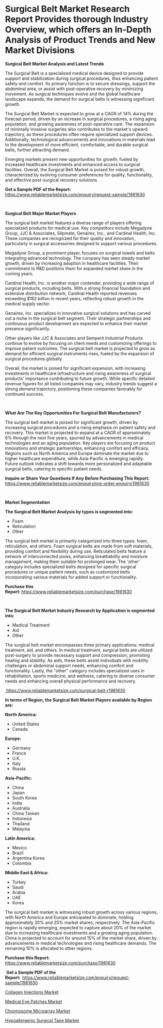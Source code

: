 <p><h1>Surgical Belt Market Research Report Provides thorough Industry Overview, which offers an In-Depth Analysis of Product Trends and New Market Divisions</h1></p><p><strong>Surgical Belt Market Analysis and Latest Trends</strong></p>
<p><p>The Surgical Belt is a specialized medical device designed to provide support and stabilization during surgical procedures, thus enhancing patient safety and comfort. Its primary function is to secure dressings, support the abdominal area, or assist with post-operative recovery by minimizing movement. As surgical techniques evolve and the global healthcare landscape expands, the demand for surgical belts is witnessing significant growth.</p><p>The Surgical Belt Market is expected to grow at a CAGR of 14% during the forecast period, driven by an increase in surgical procedures, a rising aging population, and growing awareness of post-operative care. The expansion of minimally invasive surgeries also contributes to the market's upward trajectory, as these procedures often require specialized support devices. Additionally, technological advancements and innovations in materials lead to the development of more efficient, comfortable, and durable surgical belts, further attracting demand.</p><p>Emerging markets present new opportunities for growth, fueled by increased healthcare investments and enhanced access to surgical facilities. Overall, the Surgical Belt Market is poised for robust growth, characterized by evolving consumer preferences for quality, functionality, and effective post-surgical recovery solutions.</p></p>
<p><strong>Get a Sample PDF of the Report:&nbsp;</strong> <a href="https://www.reliablemarketsize.com/enquiry/request-sample/1981630?utm_campaign=1845&utm_medium=2&utm_source=Github&utm_content=ia&utm_term=04032025&utm_id=surgical-belt">https://www.reliablemarketsize.com/enquiry/request-sample/1981630</a></p>
<p>&nbsp;</p>
<p><strong>Surgical Belt Major Market Players</strong></p>
<p><p>The surgical belt market features a diverse range of players offering specialized products for medical use. Key competitors include Megadyne Group, JJC & Associates, Slipmate, Genairex, Inc., and Cardinal Health, Inc. These companies are recognized for their quality and innovation, particularly in surgical accessories designed to support various procedures.</p><p>Megadyne Group, a prominent player, focuses on surgical towels and belts integrating advanced technology. The company has seen steady market growth, driven by increasing adoption in healthcare facilities. Their commitment to R&D positions them for expanded market share in the coming years.</p><p>Cardinal Health, Inc. is another major contender, providing a wide range of surgical products, including belts. With a strong financial foundation and extensive distribution network, Cardinal Health reported revenues exceeding $162 billion in recent years, reflecting robust growth in the medical supply sector.</p><p>Genairex, Inc. specializes in innovative surgical solutions and has carved out a niche in the surgical belt segment. Their strategic partnerships and continuous product development are expected to enhance their market presence significantly.</p><p>Other players like JJC & Associates and Semperit Industrial Products continue to evolve by focusing on client needs and customizing offerings to improve patient outcomes. The surgical belt market is projected to grow as demand for efficient surgical instruments rises, fueled by the expansion of surgical procedures globally.</p><p>Overall, the market is poised for significant expansion, with increasing investments in healthcare infrastructure and rising awareness of surgical products' importance contributing to future growth. While specific detailed revenue figures for all listed companies may vary, industry trends suggest a strong demand trajectory, positioning these companies favorably for continued success.</p></p>
<p>&nbsp;</p>
<p><strong>What Are The Key Opportunities For Surgical Belt Manufacturers?</strong></p>
<p><p>The surgical belt market is poised for significant growth, driven by increasing surgical procedures and a rising emphasis on patient safety and recovery. This market is projected to expand at a CAGR of approximately 6% through the next five years, spurred by advancements in medical technologies and an aging population. Key players are focusing on product innovations and strategic partnerships, enhancing comfort and efficacy. Regions such as North America and Europe dominate the market due to higher healthcare expenditure, while Asia-Pacific is emerging rapidly. Future outlook indicates a shift towards more personalized and adaptable surgical belts, catering to specific patient needs.</p></p>
<p><strong>Inquire or Share Your Questions If Any Before Purchasing This Report:</strong> <a href="https://www.reliablemarketsize.com/enquiry/pre-order-enquiry/1981630?utm_campaign=1845&utm_medium=2&utm_source=Github&utm_content=ia&utm_term=04032025&utm_id=surgical-belt">https://www.reliablemarketsize.com/enquiry/pre-order-enquiry/1981630</a></p>
<p>&nbsp;</p>
<p><strong>Market Segmentation</strong></p>
<p><strong>The Surgical Belt Market Analysis by types is segmented into:</strong></p>
<p><ul><li>Foam</li><li>Reticulation</li><li>Other</li></ul></p>
<p><p>The surgical belt market is primarily categorized into three types: foam, reticulation, and others. Foam surgical belts are made from soft materials, providing comfort and flexibility during use. Reticulated belts feature a network of interconnected pores, enhancing breathability and moisture management, making them suitable for prolonged wear. The 'other' category includes specialized belts designed for specific surgical procedures or unique patient needs, such as customized belts incorporating various materials for added support or functionality.</p></p>
<p><strong>Purchase this Report:&nbsp;</strong><a href="https://www.reliablemarketsize.com/purchase/1981630?utm_campaign=1845&utm_medium=2&utm_source=Github&utm_content=ia&utm_term=04032025&utm_id=surgical-belt">https://www.reliablemarketsize.com/purchase/1981630</a></p>
<p>&nbsp;</p>
<p><strong>The Surgical Belt Market Industry Research by Application is segmented into:</strong></p>
<p><ul><li>Medical Treatment</li><li>Aid</li><li>Other</li></ul></p>
<p><p>The surgical belt market encompasses three primary applications: medical treatment, aid, and others. In medical treatment, surgical belts are utilized post-surgery to provide necessary support and compression, promoting healing and stability. As aids, these belts assist individuals with mobility challenges or abdominal support needs, enhancing comfort and functionality. Lastly, the "other" category includes specialized uses in rehabilitation, sports medicine, and wellness, catering to diverse consumer needs and enhancing overall physical performance and recovery.</p></p>
<p><a href="https://www.reliablemarketsize.com/surgical-belt-r1981630?utm_campaign=1845&utm_medium=2&utm_source=Github&utm_content=ia&utm_term=04032025&utm_id=surgical-belt">&nbsp;https://www.reliablemarketsize.com/surgical-belt-r1981630</a></p>
<p><strong>In terms of Region, the Surgical Belt Market Players available by Region are:</strong></p>
<p>
    <p> <strong> North America: </strong>
        <ul>
            <li>United States</li>
            <li>Canada</li>
        </ul>
        </p> 
    <p> <strong> Europe: </strong>
        <ul>
            <li>Germany</li>
            <li>France</li>
            <li>U.K.</li>
            <li>Italy</li>
            <li>Russia</li>
        </ul>
        </p> 
    <p> <strong> Asia-Pacific: </strong>
        <ul>
            <li>China</li>
            <li>Japan</li>
            <li>South Korea</li>
            <li>India</li>
            <li>Australia</li>
            <li>China Taiwan</li>
            <li>Indonesia</li>
            <li>Thailand</li>
            <li>Malaysia</li>
        </ul>
        </p> 
    <p> <strong> Latin America: </strong>
        <ul>
            <li>Mexico</li>
            <li>Brazil</li>
            <li>Argentina Korea</li>
            <li>Colombia</li>
        </ul>
        </p> 
    <p> <strong> Middle East & Africa: </strong>
        <ul>
            <li>Turkey</li>
            <li>Saudi</li>
            <li>Arabia</li>
            <li>UAE</li>
            <li>Korea</li>
        </ul>
    </p>
    </p>
<p><p>The surgical belt market is witnessing robust growth across various regions, with North America and Europe anticipated to dominate, holding approximately 30% and 25% market shares, respectively. The Asia-Pacific region is rapidly emerging, expected to capture about 20% of the market due to increasing healthcare investments and a growing aging population. China is projected to account for around 15% of the market share, driven by advancements in medical technologies and rising healthcare demands. The remaining 10% is allocated to other regions.</p></p>
<p><strong>Purchase this Report: </strong><a href="https://www.reliablemarketsize.com/purchase/1981630?utm_campaign=1845&utm_medium=2&utm_source=Github&utm_content=ia&utm_term=04032025&utm_id=surgical-belt">https://www.reliablemarketsize.com/purchase/1981630</a></p>
<p>&nbsp;<strong>Get a Sample PDF of the Report:&nbsp;&nbsp;</strong><a href="https://www.reliablemarketsize.com/enquiry/request-sample/1981630?utm_campaign=1845&utm_medium=2&utm_source=Github&utm_content=ia&utm_term=04032025&utm_id=surgical-belt">https://www.reliablemarketsize.com/enquiry/request-sample/1981630</a></p>
<p><strong></strong></p>
<p><p><a href="https://github.com/pupekironim/Market-Research-Report-List-1/blob/main/collagen-injections-market.md?utm_campaign=1845&utm_medium=2&utm_source=Github&utm_content=ia&utm_term=04032025&utm_id=surgical-belt">Collagen Injections Market</a></p><p><a href="https://github.com/ertssmelov0/Market-Research-Report-List-1/blob/main/medical-eye-patches-market.md?utm_campaign=1845&utm_medium=2&utm_source=Github&utm_content=ia&utm_term=04032025&utm_id=surgical-belt">Medical Eye Patches Market</a></p><p><a href="https://github.com/yakobotege/Market-Research-Report-List-1/blob/main/chromosome-microarray-market.md?utm_campaign=1845&utm_medium=2&utm_source=Github&utm_content=ia&utm_term=04032025&utm_id=surgical-belt">Chromosome Microarray Market</a></p><p><a href="https://github.com/RickHolmes3/Market-Research-Report-List-7/blob/main/hypoallergenic-surgical-tape-market.md?utm_campaign=1845&utm_medium=2&utm_source=Github&utm_content=ia&utm_term=04032025&utm_id=surgical-belt">Hypoallergenic Surgical Tape Market</a></p></p>